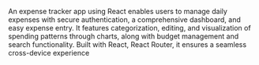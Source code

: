 An expense tracker app using React enables users to manage daily expenses with secure authentication, a comprehensive dashboard, and easy expense entry. It features categorization, editing, and visualization of spending patterns through charts, along with budget management and search functionality. Built with React, React Router, it ensures a seamless cross-device experience
